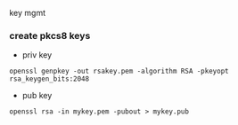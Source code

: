 

key mgmt


### create pkcs8 keys

-  priv key
```
openssl genpkey -out rsakey.pem -algorithm RSA -pkeyopt rsa_keygen_bits:2048
```

- pub key
```
openssl rsa -in mykey.pem -pubout > mykey.pub
```



